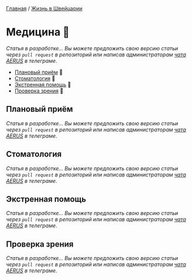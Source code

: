 [Главная](/Guide/) / [Жизнь в Швейцарии](/Guide/docs/life/index.html)

# Медицина 🔄
_Статья в разработке... Вы можете предложить свою версию статьи через `pull request` в репозиторий или написав администраторам [чата AERUS](https://t.me/joinchat/WSSkMJkV8ft2DMOx) в телеграме_.

* [Плановый приём](#плановый-приём) 🔄
* [Стоматология](#стоматология) 🔄
* [Экстренная помощь](#экстренная-помощь) 🔄
* [Проверка зрения](#проверка-зрения) 🔄


## Плановый приём
_Статья в разработке... Вы можете предложить свою версию статьи через `pull request` в репозиторий или написав администраторам [чата AERUS](https://t.me/joinchat/WSSkMJkV8ft2DMOx) в телеграме_.

## Стоматология
_Статья в разработке... Вы можете предложить свою версию статьи через `pull request` в репозиторий или написав администраторам [чата AERUS](https://t.me/joinchat/WSSkMJkV8ft2DMOx) в телеграме_.

## Экстренная помощь
_Статья в разработке... Вы можете предложить свою версию статьи через `pull request` в репозиторий или написав администраторам [чата AERUS](https://t.me/joinchat/WSSkMJkV8ft2DMOx) в телеграме_.

## Проверка зрения
_Статья в разработке... Вы можете предложить свою версию статьи через `pull request` в репозиторий или написав администраторам [чата AERUS](https://t.me/joinchat/WSSkMJkV8ft2DMOx) в телеграме_.

